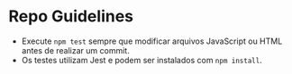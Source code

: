 # Repo Guidelines

- Execute `npm test` sempre que modificar arquivos JavaScript ou HTML antes de realizar um commit.
- Os testes utilizam Jest e podem ser instalados com `npm install`.
